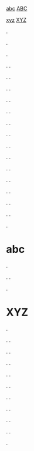 [abc](#abc)
[ABC](#ABC)

[xyz](#xyz)
[XYZ](#XYZ)

.

.


.

.
.

.
.

.
.

.
.

.
.

.
.

.
.

.
.

.
.

.
.

.
.

.
.

.
.

.
.

.

# abc


.

.
.

.

# XYZ




.

.
.

.
.

.
.

.
.

.
.

.
.

.
.

.
.

.
.

.
